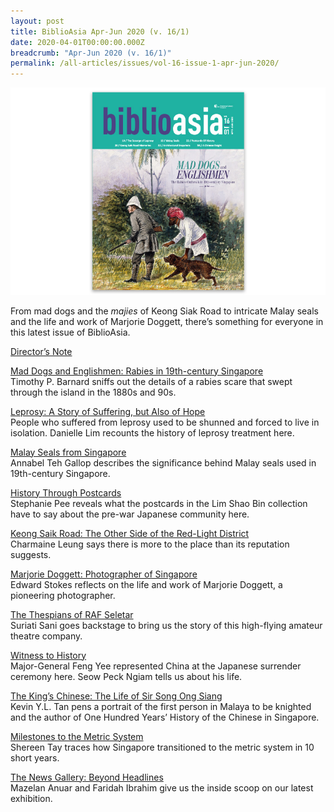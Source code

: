 ```yaml
---
layout: post
title: BiblioAsia Apr-Jun 2020 (v. 16/1)
date: 2020-04-01T00:00:00.000Z
breadcrumb: "Apr-Jun 2020 (v. 16/1)"
permalink: /all-articles/issues/vol-16-issue-1-apr-jun-2020/
---
```


<img src="/images/Vol-16-issue-1/Vol16_Iss1_copy.jpg">

From mad dogs and the *majies* of Keong Siak Road to intricate Malay seals and the life and work of Marjorie Doggett, there’s something for everyone in this latest issue of BiblioAsia. 


[Director’s Note](/all-articles/features/Directors-Note)

[Mad Dogs and Englishmen: Rabies in 19th-century Singapore](/latest-issues/features/_posts/2020-05-19-mad-dogs)<br>Timothy P. Barnard sniffs out the details of a rabies scare that swept through the island in the 1880s and 90s.

[Leprosy: A Story of Suffering, but Also of Hope]()<br>People who suffered from leprosy used to be shunned and forced to live in isolation. Danielle Lim recounts the history of leprosy treatment here.

[Malay Seals from Singapore](/latest-issues/features/_posts/2020-05-19-Malay-Seals)<br>Annabel Teh Gallop describes the significance behind Malay seals used in 19th-century Singapore.

[History Through Postcards](/latest-issues/features/_posts/2020-04-24-History-Through-Postcardss)<br>Stephanie Pee reveals what the postcards in the Lim Shao Bin collection have to say about the pre-war Japanese community here.

[Keong Saik Road: The Other Side of the Red-Light District]()<br>Charmaine Leung says there is more to the place than its reputation suggests.

[Marjorie Doggett: Photographer of Singapore]()<br>Edward Stokes reflects on the life and work of Marjorie Doggett, a pioneering photographer.

[The Thespians of RAF Seletar]()<br>Suriati Sani goes backstage to bring us the story of this high-flying amateur theatre company.

[Witness to History]()<br>Major-General Feng Yee represented China at the Japanese surrender ceremony here. Seow Peck Ngiam tells us about his life.

[The King’s Chinese: The Life of Sir Song Ong Siang]()<br>Kevin Y.L. Tan pens a portrait of the first person in Malaya to be knighted and the author of One Hundred Years’ History of the Chinese in Singapore.

[Milestones to the Metric System]()<br>Shereen Tay traces how Singapore transitioned to the metric system in 10 short years.

[The News Gallery: Beyond Headlines](/latest-issues/features/_posts/2020-05-13-The-News-Gallery)<br>Mazelan Anuar and Faridah Ibrahim give us the inside scoop on our latest exhibition. 
